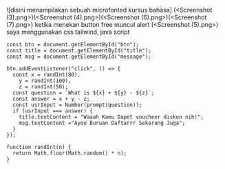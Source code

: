 ![disini menampilakan sebuah microfonted kursus bahasa] (<Screenshot (3).png>)(<Screenshot (4).png>)(<Screenshot (6).png>)(<Screenshot (7).png>)
ketika menekan button free muncul alert (<Screenshot (5).png>)
saya menggunakan css tailwind, java script

```
const btn = document.getElementById("btn");
const title = document.getElementById("title");
const msg = document.getElementById("message");

btn.addEventListener("click", () => {
  const x = randInt(80),
    y = randInt(100),
    z = randInt(50);
  const question = `What is ${x} + ${y} - ${z}`;
  const answer = x + y - z;
  const usrInput = Number(prompt(question));
  if (usrInput === answer) {
    title.textContent = "Waaah Kamu Dapet voucheer diskon nih!";
    msg.textContent ="Ayoo Buruan Daftarrr Sekarang Juga";
  }
});

function randInt(n) {
  return Math.floor(Math.random() * n);
}
``` 